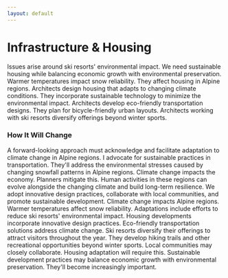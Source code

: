 ```yaml
---
layout: default
---
```


# Infrastructure & Housing

Issues arise around ski resorts' environmental impact. We need sustainable housing while balancing economic growth with environmental preservation. Warmer temperatures impact snow reliability. They affect housing in Alpine regions. Architects design housing that adapts to changing climate conditions. They incorporate sustainable technology to minimize the environmental impact. Architects develop eco-friendly transportation designs. They plan for bicycle-friendly urban layouts. Architects working with ski resorts diversify offerings beyond winter sports.

### How It Will Change

A forward-looking approach must acknowledge and facilitate adaptation to climate change in Alpine regions. I advocate for sustainable practices in transportation. They'll address the environmental stresses caused by changing snowfall patterns in Alpine regions. Climate change impacts the economy. Planners mitigate this. Human activities in these regions can evolve alongside the changing climate and build long-term resilience. We adopt innovative design practices, collaborate with local communities, and promote sustainable development.
Climate change impacts Alpine regions. Warmer temperatures affect snow reliability. Adaptations include efforts to reduce ski resorts' environmental impact. Housing developments incorporate innovative design practices. Eco-friendly transportation solutions address climate change. Ski resorts diversify their offerings to attract visitors throughout the year. They develop hiking trails and other recreational opportunities beyond winter sports. Local communities may closely collaborate. Housing adaptation will require this. Sustainable development practices may balance economic growth with environmental preservation. They'll become increasingly important.